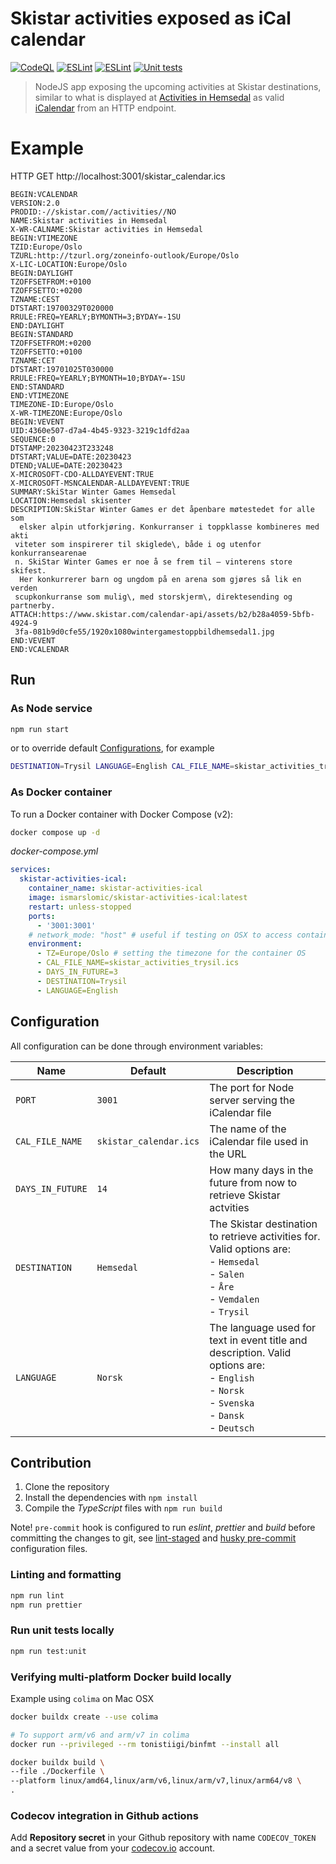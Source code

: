 # Skistar activities exposed as iCal calendar

[![CodeQL](https://github.com/ismarslomic/skistar-activities-ical/actions/workflows/codeql.yml/badge.svg)](https://github.com/ismarslomic/skistar-activities-ical/actions/workflows/codeql.yml)
[![ESLint](https://github.com/ismarslomic/skistar-activities-ical/actions/workflows/eslint.yml/badge.svg)](https://github.com/ismarslomic/skistar-activities-ical/actions/workflows/eslint.yml)
[![ESLint](https://github.com/ismarslomic/skistar-activities-ical/actions/workflows/build.yml/badge.svg)](https://github.com/ismarslomic/skistar-activities-ical/actions/workflows/build.yml)
[![Unit tests](https://codecov.io/gh/ismarslomic/skistar-activities-ical/branch/main/graph/badge.svg?token=MQPHY294KB)](https://codecov.io/gh/ismarslomic/skistar-activities-ical)

> NodeJS app exposing the upcoming activities at Skistar destinations, similar to what is displayed
> at [Activities in Hemsedal](https://www.skistar.com/en/ski-destinations/hemsedal/winter-in-hemsedal/events/) as valid
> [iCalendar](https://en.wikipedia.org/wiki/ICalendar) from an HTTP endpoint.

# Example

HTTP GET http://localhost:3001/skistar_calendar.ics

```text
BEGIN:VCALENDAR
VERSION:2.0
PRODID:-//skistar.com//activities//NO
NAME:Skistar activities in Hemsedal
X-WR-CALNAME:Skistar activities in Hemsedal
BEGIN:VTIMEZONE
TZID:Europe/Oslo
TZURL:http://tzurl.org/zoneinfo-outlook/Europe/Oslo
X-LIC-LOCATION:Europe/Oslo
BEGIN:DAYLIGHT
TZOFFSETFROM:+0100
TZOFFSETTO:+0200
TZNAME:CEST
DTSTART:19700329T020000
RRULE:FREQ=YEARLY;BYMONTH=3;BYDAY=-1SU
END:DAYLIGHT
BEGIN:STANDARD
TZOFFSETFROM:+0200
TZOFFSETTO:+0100
TZNAME:CET
DTSTART:19701025T030000
RRULE:FREQ=YEARLY;BYMONTH=10;BYDAY=-1SU
END:STANDARD
END:VTIMEZONE
TIMEZONE-ID:Europe/Oslo
X-WR-TIMEZONE:Europe/Oslo
BEGIN:VEVENT
UID:4360e507-d7a4-4b45-9323-3219c1dfd2aa
SEQUENCE:0
DTSTAMP:20230423T233248
DTSTART;VALUE=DATE:20230423
DTEND;VALUE=DATE:20230423
X-MICROSOFT-CDO-ALLDAYEVENT:TRUE
X-MICROSOFT-MSNCALENDAR-ALLDAYEVENT:TRUE
SUMMARY:SkiStar Winter Games Hemsedal
LOCATION:Hemsedal skisenter
DESCRIPTION:SkiStar Winter Games er det åpenbare møtestedet for alle som
  elsker alpin utforkjøring. Konkurranser i toppklasse kombineres med akti
 viteter som inspirerer til skiglede\, både i og utenfor konkurransearenae
 n. SkiStar Winter Games er noe å se frem til – vinterens store skifest.
  Her konkurrerer barn og ungdom på en arena som gjøres så lik en verden
 scupkonkurranse som mulig\, med storskjerm\, direktesending og partnerby.
ATTACH:https://www.skistar.com/calendar-api/assets/b2/b28a4059-5bfb-4924-9
 3fa-081b9d0cfe55/1920x1080wintergamestoppbildhemsedal1.jpg
END:VEVENT
END:VCALENDAR
```

## Run

### As Node service

```bash
npm run start
```

or to override default [Configurations](#configuration), for example

```bash
DESTINATION=Trysil LANGUAGE=English CAL_FILE_NAME=skistar_activities_trysil.ics npm run start
```

### As Docker container

To run a Docker container with Docker Compose (v2):

```bash
docker compose up -d
```

_docker-compose.yml_

```yaml
services:
  skistar-activities-ical:
    container_name: skistar-activities-ical
    image: ismarslomic/skistar-activities-ical:latest
    restart: unless-stopped
    ports:
      - '3001:3001'
    # network_mode: "host" # useful if testing on OSX to access container IP from host
    environment:
      - TZ=Europe/Oslo # setting the timezone for the container OS
      - CAL_FILE_NAME=skistar_activities_trysil.ics
      - DAYS_IN_FUTURE=3
      - DESTINATION=Trysil
      - LANGUAGE=English
```

## Configuration

All configuration can be done through environment variables:

| Name             | Default                | Description                                                                                                                                                 |
| ---------------- | ---------------------- | ----------------------------------------------------------------------------------------------------------------------------------------------------------- |
| `PORT`           | `3001`                 | The port for Node server serving the iCalendar file                                                                                                         |
| `CAL_FILE_NAME`  | `skistar_calendar.ics` | The name of the iCalendar file used in the URL                                                                                                              |
| `DAYS_IN_FUTURE` | `14`                   | How many days in the future from now to retrieve Skistar actvities                                                                                          |
| `DESTINATION`    | `Hemsedal`             | The Skistar destination to retrieve activities for. Valid options are: <br/>- `Hemsedal` <br/>- `Salen` <br/>- `Åre` <br/>- `Vemdalen` <br/>- `Trysil`      |
| `LANGUAGE`       | `Norsk`                | The language used for text in event title and description. Valid options are:<br/>- `English` <br/>- `Norsk` <br/>- `Svenska`<br/>- `Dansk`<br/>- `Deutsch` |

## Contribution

1. Clone the repository
2. Install the dependencies with `npm install`
3. Compile the _TypeScript_ files with `npm run build`

Note! `pre-commit` hook is configured to run _eslint_, _prettier_ and _build_ before committing the changes to git,
see [lint-staged](lint-staged.config.mjs) and [husky pre-commit](.husky/pre-commit) configuration files.

### Linting and formatting

```bash
npm run lint
npm run prettier
```

### Run unit tests locally

```bash
npm run test:unit
```

### Verifying multi-platform Docker build locally

Example using `colima` on Mac OSX

```bash
docker buildx create --use colima

# To support arm/v6 and arm/v7 in colima
docker run --privileged --rm tonistiigi/binfmt --install all

docker buildx build \
--file ./Dockerfile \
--platform linux/amd64,linux/arm/v6,linux/arm/v7,linux/arm64/v8 \
.
```

### Codecov integration in Github actions

Add **Repository secret** in your Github repository with name `CODECOV_TOKEN` and a
secret value from your [codecov.io](https://app.codecov.io/gh) account.
